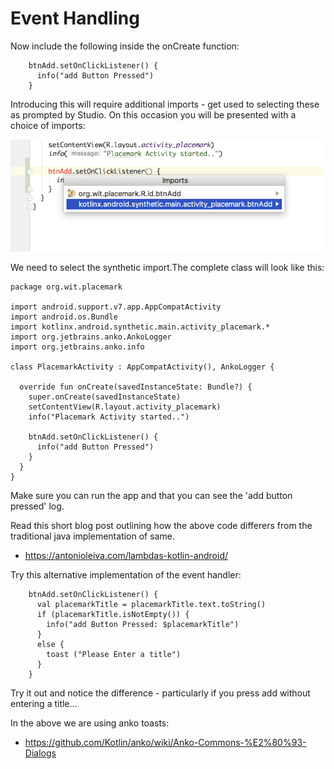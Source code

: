 # Event Handling

Now include the following inside the onCreate function:

~~~
    btnAdd.setOnClickListener() {
      info("add Button Pressed")
    }
~~~

Introducing this will require additional imports - get used to selecting these as prompted by Studio. On this occasion you will be presented with a choice of imports:

![](img/14.png)

We need to select the synthetic import.The complete class will look like this:

~~~
package org.wit.placemark

import android.support.v7.app.AppCompatActivity
import android.os.Bundle
import kotlinx.android.synthetic.main.activity_placemark.*
import org.jetbrains.anko.AnkoLogger
import org.jetbrains.anko.info

class PlacemarkActivity : AppCompatActivity(), AnkoLogger {

  override fun onCreate(savedInstanceState: Bundle?) {
    super.onCreate(savedInstanceState)
    setContentView(R.layout.activity_placemark)
    info("Placemark Activity started..")

    btnAdd.setOnClickListener() {
      info("add Button Pressed")
    }
  }
}
~~~

Make sure you can run the app and that you can see the 'add button pressed' log.

Read this short blog post outlining how the above code differers from the traditional java implementation of same.

- <https://antonioleiva.com/lambdas-kotlin-android/>

Try this alternative implementation of the event handler:

~~~
    btnAdd.setOnClickListener() {
      val placemarkTitle = placemarkTitle.text.toString()
      if (placemarkTitle.isNotEmpty()) {
        info("add Button Pressed: $placemarkTitle")
      }
      else {
        toast ("Please Enter a title")
      }
    }
~~~

Try it out and notice the difference - particularly if you press add without entering a title...

In the above we are using anko toasts:

- <https://github.com/Kotlin/anko/wiki/Anko-Commons-%E2%80%93-Dialogs>

